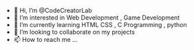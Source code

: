 - 👋 Hi, I’m @CodeCreatorLab
- 👀 I’m interested in Web Development , Game Development 
- 🌱 I’m currently learning HTML CSS , C Programming , python
- 💞️ I’m looking to collaborate on my projects
- 📫 How to reach me ...

<!---
CodeCreatorLab/CodeCreatorLab is a ✨ special ✨ repository because its `README.md` (this file) appears on your GitHub profile.
You can click the Preview link to take a look at your changes.
--->
